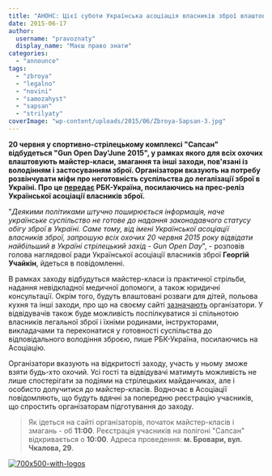 ```yaml
---
title: "АНОНС: Цієї суботи Українська асоціація власників зброї влаштовує у Броварах \"Gun Open Day\""
date: 2015-06-17
author: 
  username: "pravoznaty"
  display_name: "Маєш право знати"
categories: 
  - "announce"
tags: 
  - "zbroya"
  - "legalno"
  - "novini"
  - "samozahyst"
  - "sapsan"
  - "strilyaty"
coverImage: "wp-content/uploads/2015/06/Zbroya-Sapsan-3.jpg"
---
```


**20 червня у спортивно-стрілецькому комплексі "Сапсан" відбудеться "Gun Open Day'June 2015", у рамках якого для всіх охочих влаштовують майстер-класи, змагання та інші заходи, пов'язані із володінням і застосуванням зброї. Організатори вказують на потребу розвінчувати міфи про неготовність суспільства до легалізації зброї в Україні. Про це [передає](http://www.rbc.ua/ukr/news/ukrainskaya-assotsiatsiya-vladeltsev-oruzhiya-1434467052.html) РБК-Україна, посилаючись на прес-реліз Української асоціації власників зброї.**

"_Деякими політиками штучно поширюється інформація, наче українське суспільство не готове до надання законодавчого статусу обігу зброї в Україні. Саме тому, від імені Української асоціації власників зброї, запрошую всіх охочих 20 червня 2015 року відвідати найбільший в Україні стрілецький захід - Gun Open Day_", - розповів голова наглядової ради Української асоціації власників зброї **Георгій Учайкін**, йдеться в повідомленні.

В рамках заходу відбудуться майстер-класи із практичної стрільби, надання невідкладної медичної допомоги, а також юридичні консультації. Окрім того, будуть влаштовані розваги для дітей, польова кухня та інші заходи, про що на своєму сайті [зазначають](http://zbroya.info/uk/partner/uavz/events/6198_gun-open-day-june-2015/) організатори. У відвідувачів також буде можливість поспілкуватися зі спільнотою власників легальної зброї і їхніми родинами, інструкторами, викладачами та переконатися у готовності суспільства до відповідального володіння зброєю, пише РБК-Україна, посилаючись на Асоціацію.

Організатори вказують на відкритості заходу, участь у ньому зможе взяти будь-хто охочий. Усі гості та відвідувачі матимуть можливість не лише спостерігати за подіями на стрілецьких майданчиках, але і особисто долучитися до майстер-класів. Водночас в Асоціації повідомляють, що будуть вдячні за попередню реєстрацію учасників, що спростить організаторам підготування до заходу.

> Як ідеться на сайті організаторів, початок майстер-класів і змагань - об **11:00**. Реєстрація учасників на полігоні "Сапсан" відкривається о **10:00**. Адреса проведення: **м. Бровари, вул. Чкалова, 29**.

[![700x500-with-logos](https://mpz.brovary.org/wp-content/uploads/2015/06/700x500-with-logos.jpg)](https://mpz.brovary.org/wp-content/uploads/2015/06/700x500-with-logos.jpg)
